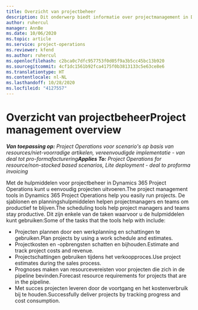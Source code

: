 ```yaml
---
title: Overzicht van projectbeheer
description: Dit onderwerp biedt informatie over projectmanagement in Dynamics 365 Project Operations.
author: ruhercul
manager: AnnBe
ms.date: 10/06/2020
ms.topic: article
ms.service: project-operations
ms.reviewer: kfend
ms.author: ruhercul
ms.openlocfilehash: c2bca0c7dfc957753f0d05f9a3b5cc45bc13b920
ms.sourcegitcommit: 4cf1dc1561b92fca4175f0b3813133c5e63ce8e6
ms.translationtype: HT
ms.contentlocale: nl-NL
ms.lasthandoff: 10/28/2020
ms.locfileid: "4127557"
---
```

# <a name="project-management-overview"></a><span data-ttu-id="c86f8-103">Overzicht van projectbeheer</span><span class="sxs-lookup"><span data-stu-id="c86f8-103">Project management overview</span></span>

<span data-ttu-id="c86f8-104">_**Van toepassing op:** Project Operations voor scenario's op basis van resources/niet-voorradige artikelen, vereenvoudigde implementatie - van deal tot pro-formafacturering_</span><span class="sxs-lookup"><span data-stu-id="c86f8-104">_**Applies To:** Project Operations for resource/non-stocked based scenarios, Lite deployment - deal to proforma invoicing_</span></span>

<span data-ttu-id="c86f8-105">Met de hulpmiddelen voor projectbeheer in Dynamics 365 Project Operations kunt u eenvoudig projecten uitvoeren.</span><span class="sxs-lookup"><span data-stu-id="c86f8-105">The project management tools in Dynamics 365 Project Operations help you easily run projects.</span></span> <span data-ttu-id="c86f8-106">De sjablonen en planningshulpmiddelen helpen projectmanagers en teams om productief te blijven.</span><span class="sxs-lookup"><span data-stu-id="c86f8-106">The scheduling tools help project managers and teams stay productive.</span></span> <span data-ttu-id="c86f8-107">Dit zijn enkele van de taken waarvoor u de hulpmiddelen kunt gebruiken:</span><span class="sxs-lookup"><span data-stu-id="c86f8-107">Some of the tasks that the tools help with include:</span></span>

- <span data-ttu-id="c86f8-108">Projecten plannen door een werkplanning en schattingen te gebruiken.</span><span class="sxs-lookup"><span data-stu-id="c86f8-108">Plan projects by using a work schedule and estimates.</span></span>
- <span data-ttu-id="c86f8-109">Projectkosten en -opbrengsten schatten en bijhouden.</span><span class="sxs-lookup"><span data-stu-id="c86f8-109">Estimate and track project costs and revenue.</span></span>
- <span data-ttu-id="c86f8-110">Projectschattingen gebruiken tijdens het verkoopproces.</span><span class="sxs-lookup"><span data-stu-id="c86f8-110">Use project estimates during the sales process.</span></span>
- <span data-ttu-id="c86f8-111">Prognoses maken van resourcevereisten voor projecten die zich in de pipeline bevinden.</span><span class="sxs-lookup"><span data-stu-id="c86f8-111">Forecast resource requirements for projects that are in the pipeline.</span></span>
- <span data-ttu-id="c86f8-112">Met succes projecten leveren door de voortgang en het kostenverbruik bij te houden.</span><span class="sxs-lookup"><span data-stu-id="c86f8-112">Successfully deliver projects by tracking progress and cost consumption.</span></span>
